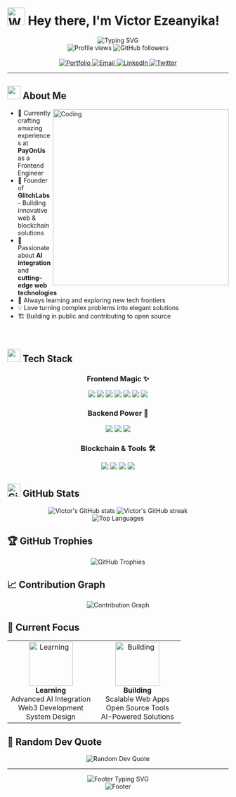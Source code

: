 # <img src="https://raw.githubusercontent.com/Tarikul-Islam-Anik/Animated-Fluent-Emojis/master/Emojis/Hand%20gestures/Waving%20Hand.png" alt="Waving Hand" width="40" height="40" /> Hey there, I'm Victor Ezeanyika!

<div align="center">
  <img src="https://readme-typing-svg.herokuapp.com?font=Fira+Code&weight=600&size=28&pause=1000&color=6A5ACD&center=true&vCenter=true&random=false&width=600&lines=Full+Stack+Developer;AI+%26+Blockchain+Enthusiast;Open+Source+Contributor;Building+the+Future+of+Web" alt="Typing SVG" />
</div>

<div align="center">
  <img src="https://komarev.com/ghpvc/?username=victorezeanyika&label=Profile%20views&color=6A5ACD&style=flat-square" alt="Profile views" />
  <img src="https://img.shields.io/github/followers/victorezeanyika?label=Followers&style=flat-square&color=6A5ACD" alt="GitHub followers" />
</div>

<br/>

<div align="center">
  <a href="https://victorezeanyika.dev">
    <img src="https://img.shields.io/badge/Portfolio-6A5ACD?style=for-the-badge&logo=googlechrome&logoColor=white" alt="Portfolio" />
  </a>
  <a href="mailto:victorezeanyika@gmail.com">
    <img src="https://img.shields.io/badge/Email-D14836?style=for-the-badge&logo=gmail&logoColor=white" alt="Email" />
  </a>
  <a href="https://linkedin.com/in/victorezeanyika">
    <img src="https://img.shields.io/badge/LinkedIn-0077B5?style=for-the-badge&logo=linkedin&logoColor=white" alt="LinkedIn" />
  </a>
  <a href="https://twitter.com/victorezeanyika">
    <img src="https://img.shields.io/badge/Twitter-1DA1F2?style=for-the-badge&logo=twitter&logoColor=white" alt="Twitter" />
  </a>
</div>

---

## <img src="https://media2.giphy.com/media/QssGEmpkyEOhBCb7e1/giphy.gif?cid=ecf05e47a0n3gi1bfqntqmob8g9aid1oyj2wr3ds3mg700bl&rid=giphy.gif" width="30" height="30" /> About Me

<img align="right" alt="Coding" width="400" src="https://raw.githubusercontent.com/abhisheknaiidu/abhisheknaiidu/master/code.gif">

- 🚀 Currently crafting amazing experiences at **PayOnUs** as a Frontend Engineer
- 💼 Founder of **GlitchLabs** - Building innovative web & blockchain solutions
- 🎯 Passionate about **AI integration** and **cutting-edge web technologies**
- 🌱 Always learning and exploring new tech frontiers
- 💡 Love turning complex problems into elegant solutions
- 🏗️ Building in public and contributing to open source

<br clear="right"/>

## <img src="https://media.giphy.com/media/iY8CRBdQXODJSCERIr/giphy.gif" width="30" height="30" /> Tech Stack

<div align="center">

### Frontend Magic ✨
<p>
  <img src="https://img.shields.io/badge/React-20232A?style=for-the-badge&logo=react&logoColor=61DAFB" />
  <img src="https://img.shields.io/badge/Next.js-000000?style=for-the-badge&logo=nextdotjs&logoColor=white" />
  <img src="https://img.shields.io/badge/TypeScript-007ACC?style=for-the-badge&logo=typescript&logoColor=white" />
  <img src="https://img.shields.io/badge/JavaScript-F7DF1E?style=for-the-badge&logo=javascript&logoColor=black" />
  <img src="https://img.shields.io/badge/HTML5-E34F26?style=for-the-badge&logo=html5&logoColor=white" />
  <img src="https://img.shields.io/badge/CSS3-1572B6?style=for-the-badge&logo=css3&logoColor=white" />
  <img src="https://img.shields.io/badge/Tailwind_CSS-38B2AC?style=for-the-badge&logo=tailwind-css&logoColor=white" />
</p>

### Backend Power 💪
<p>
  <img src="https://img.shields.io/badge/Node.js-339933?style=for-the-badge&logo=nodedotjs&logoColor=white" />
  <img src="https://img.shields.io/badge/MongoDB-4EA94B?style=for-the-badge&logo=mongodb&logoColor=white" />
  <img src="https://img.shields.io/badge/Express.js-000000?style=for-the-badge&logo=express&logoColor=white" />
</p>

### Blockchain & Tools 🛠️
<p>
  <img src="https://img.shields.io/badge/Solidity-e6e6e6?style=for-the-badge&logo=solidity&logoColor=black" />
  <img src="https://img.shields.io/badge/Git-F05032?style=for-the-badge&logo=git&logoColor=white" />
  <img src="https://img.shields.io/badge/Railway-0B0D0E?style=for-the-badge&logo=railway&logoColor=white" />
  <img src="https://img.shields.io/badge/Render-46E3B7?style=for-the-badge&logo=render&logoColor=white" />
</p>

</div>

## <img src="https://media.giphy.com/media/W5eoZHPpUx9sapR0eu/giphy.gif" width="30" height="30" alt="Git" /> GitHub Stats

<div align="center">
  <img src="https://github-readme-stats.vercel.app/api?username=victorezeanyika&show_icons=true&theme=tokyonight&hide_border=true&bg_color=0D1117" alt="Victor's GitHub stats" />
  <img src="https://github-readme-streak-stats.herokuapp.com/?user=victorezeanyika&theme=tokyonight&hide_border=true&bg_color=0D1117" alt="Victor's GitHub streak" />
</div>

<div align="center">
  <img src="https://github-readme-stats.vercel.app/api/top-langs/?username=victorezeanyika&layout=compact&theme=tokyonight&hide_border=true&bg_color=0D1117" alt="Top Languages" />
</div>

## 🏆 GitHub Trophies

<div align="center">
  <img src="https://github-profile-trophy.vercel.app/?username=victorezeanyika&theme=tokyonight&no-frame=true&no-bg=true&margin-w=4" alt="GitHub Trophies" />
</div>

## 📈 Contribution Graph

<div align="center">
  <img src="https://github-readme-activity-graph.vercel.app/graph?username=victorezeanyika&theme=tokyo-night&hide_border=true&bg_color=0D1117" alt="Contribution Graph" />
</div>

## 🎯 Current Focus

<div align="center">
  <table>
    <tr>
      <td align="center" width="50%">
        <img src="https://media.giphy.com/media/LaVp0AyqR5bGsC5Cbm/giphy.gif" width="100" height="100" alt="Learning" />
        <br><strong>Learning</strong><br>
        Advanced AI Integration<br>
        Web3 Development<br>
        System Design
      </td>
      <td align="center" width="50%">
        <img src="https://media.giphy.com/media/f3iwJFOVOwuy7K6FFw/giphy.gif" width="100" height="100" alt="Building" />
        <br><strong>Building</strong><br>
        Scalable Web Apps<br>
        Open Source Tools<br>
        AI-Powered Solutions
      </td>
    </tr>
  </table>
</div>

## 💭 Random Dev Quote

<div align="center">
  <img src="https://quotes-github-readme.vercel.app/api?type=horizontal&theme=tokyonight" alt="Random Dev Quote" />
</div>

---

<div align="center">
  <img src="https://readme-typing-svg.herokuapp.com?font=Fira+Code&weight=500&size=20&pause=1000&color=6A5ACD&center=true&vCenter=true&random=false&width=600&lines=Thanks+for+visiting!;Let's+build+something+amazing+together!;Feel+free+to+reach+out+%F0%9F%91%8B" alt="Footer Typing SVG" />
</div>

<div align="center">
  <img src="https://capsule-render.vercel.app/api?type=waving&color=gradient&height=100&section=footer" alt="Footer" />
</div>
